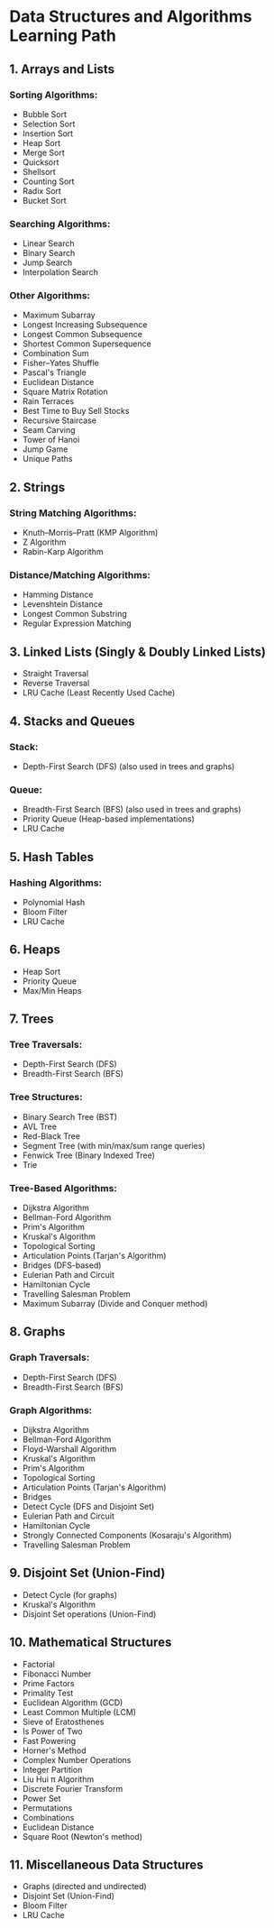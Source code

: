 # Data Structures and Algorithms Learning Path

## 1. Arrays and Lists

### Sorting Algorithms:
- Bubble Sort
- Selection Sort
- Insertion Sort
- Heap Sort
- Merge Sort
- Quicksort
- Shellsort
- Counting Sort
- Radix Sort
- Bucket Sort

### Searching Algorithms:
- Linear Search
- Binary Search
- Jump Search
- Interpolation Search

### Other Algorithms:
- Maximum Subarray
- Longest Increasing Subsequence
- Longest Common Subsequence
- Shortest Common Supersequence
- Combination Sum
- Fisher–Yates Shuffle
- Pascal's Triangle
- Euclidean Distance
- Square Matrix Rotation
- Rain Terraces
- Best Time to Buy Sell Stocks
- Recursive Staircase
- Seam Carving
- Tower of Hanoi
- Jump Game
- Unique Paths

## 2. Strings

### String Matching Algorithms:
- Knuth–Morris–Pratt (KMP Algorithm)
- Z Algorithm
- Rabin-Karp Algorithm

### Distance/Matching Algorithms:
- Hamming Distance
- Levenshtein Distance
- Longest Common Substring
- Regular Expression Matching

## 3. Linked Lists (Singly & Doubly Linked Lists)
- Straight Traversal
- Reverse Traversal
- LRU Cache (Least Recently Used Cache)

## 4. Stacks and Queues

### Stack:
- Depth-First Search (DFS) (also used in trees and graphs)

### Queue:
- Breadth-First Search (BFS) (also used in trees and graphs)
- Priority Queue (Heap-based implementations)
- LRU Cache

## 5. Hash Tables

### Hashing Algorithms:
- Polynomial Hash
- Bloom Filter
- LRU Cache

## 6. Heaps
- Heap Sort
- Priority Queue
- Max/Min Heaps

## 7. Trees

### Tree Traversals:
- Depth-First Search (DFS)
- Breadth-First Search (BFS)

### Tree Structures:
- Binary Search Tree (BST)
- AVL Tree
- Red-Black Tree
- Segment Tree (with min/max/sum range queries)
- Fenwick Tree (Binary Indexed Tree)
- Trie

### Tree-Based Algorithms:
- Dijkstra Algorithm
- Bellman-Ford Algorithm
- Prim's Algorithm
- Kruskal's Algorithm
- Topological Sorting
- Articulation Points (Tarjan's Algorithm)
- Bridges (DFS-based)
- Eulerian Path and Circuit
- Hamiltonian Cycle
- Travelling Salesman Problem
- Maximum Subarray (Divide and Conquer method)

## 8. Graphs

### Graph Traversals:
- Depth-First Search (DFS)
- Breadth-First Search (BFS)

### Graph Algorithms:
- Dijkstra Algorithm
- Bellman-Ford Algorithm
- Floyd-Warshall Algorithm
- Kruskal's Algorithm
- Prim's Algorithm
- Topological Sorting
- Articulation Points (Tarjan's Algorithm)
- Bridges
- Detect Cycle (DFS and Disjoint Set)
- Eulerian Path and Circuit
- Hamiltonian Cycle
- Strongly Connected Components (Kosaraju's Algorithm)
- Travelling Salesman Problem

## 9. Disjoint Set (Union-Find)
- Detect Cycle (for graphs)
- Kruskal's Algorithm
- Disjoint Set operations (Union-Find)

## 10. Mathematical Structures
- Factorial
- Fibonacci Number
- Prime Factors
- Primality Test
- Euclidean Algorithm (GCD)
- Least Common Multiple (LCM)
- Sieve of Eratosthenes
- Is Power of Two
- Fast Powering
- Horner's Method
- Complex Number Operations
- Integer Partition
- Liu Hui π Algorithm
- Discrete Fourier Transform
- Power Set
- Permutations
- Combinations
- Euclidean Distance
- Square Root (Newton's method)

## 11. Miscellaneous Data Structures
- Graphs (directed and undirected)
- Disjoint Set (Union-Find)
- Bloom Filter
- LRU Cache